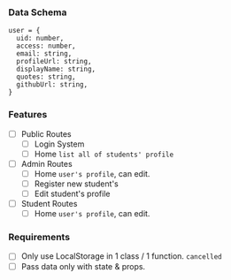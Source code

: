 ### Data Schema

```
user = {
  uid: number,
  access: number,
  email: string,
  profileUrl: string,
  displayName: string,
  quotes: string,
  githubUrl: string,
}
```

### Features

- [ ] Public Routes
  - [ ] Login System
  - [ ] Home `list all of students' profile`
- [ ] Admin Routes
  - [ ] Home `user's profile`, can edit.
  - [ ] Register new student's
  - [ ] Edit student's profile
- [ ] Student Routes
  - [ ] Home `user's profile`, can edit.

### Requirements

- [ ] Only use LocalStorage in 1 class / 1 function. `cancelled`
- [ ] Pass data only with state & props.
